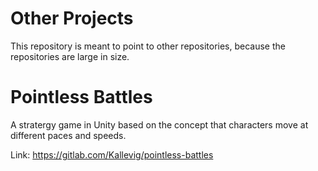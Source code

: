 # Other Projects

This repository is meant to point to other repositories, because the repositories are large in size.

# Pointless Battles

A stratergy game in Unity based on the concept that characters move at different paces and speeds.

Link:
https://gitlab.com/Kallevig/pointless-battles
